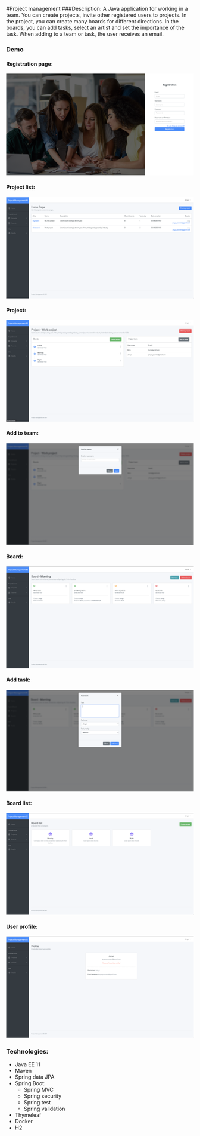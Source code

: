 #Project management
###Description: A Java application for working in a team. You can create projects, invite other registered users to projects. In the project, you can create many boards for different directions. In the boards, you can add tasks, select an artist and set the importance of the task. When adding to a team or task, the user receives an email.

### Demo
#### Registration page:
![Project list](static/registration.png)
#### Project list:
![Project list](static/projectList.png)
#### Project:
![Project list](static/project.png)
#### Add to team:
![Project list](static/addToTeam.png)
#### Board:
![Project list](static/board.png)
#### Add task:
![Project list](static/addTask.png)
#### Board list:
![Project list](static/boardList.png)
#### User profile:
![Project list](static/profile.png)

### Technologies:
- Java EE 11
- Maven
- Spring data JPA
- Spring Boot:
    + Spring MVC
    + Spring security
    + Spring test
    + Spring validation
- Thymeleaf
- Docker
- H2

